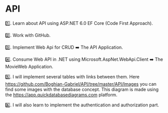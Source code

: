 # API

:one:. Learn about API using ASP.NET 6.0  EF Core (Code First Approach).

:two:. Work with GitHub.

:three:. Implement Web Api for CRUD ➡️ The API Application.

:four:.  Consume Web API in .NET using Microsoft.AspNet.WebApi.Client ➡️ The MovieWeb Application.

:five:. I will implement several tables with links between them. Here https://github.com/Boghian-Gabriel/API/tree/master/API/Images you can find some images with the database concept. This diagram is made using the https://app.quickdatabasediagrams.com platform.

:six:. I will also learn to implement the authentication and authorization part.
